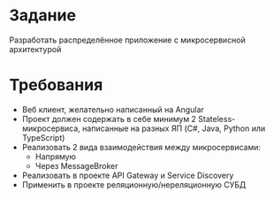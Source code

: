 # Задание

Разработать распределённое приложение с микросервисной архитектурой

# Требования

- Веб клиент, желательно написанный на Angular
- Проект должен содержать в себе минимум 2 Stateless-микросервиса, написанные на разных ЯП (C#, Java, Python или TypeScript)
- Реализовать 2 вида взаимодействия между микросервисами:
    - Напрямую
    - Через MessageBroker
- Реализовать в проекте API Gateway и Service Discovery
- Применить в проекте реляционную/нереляционную СУБД

